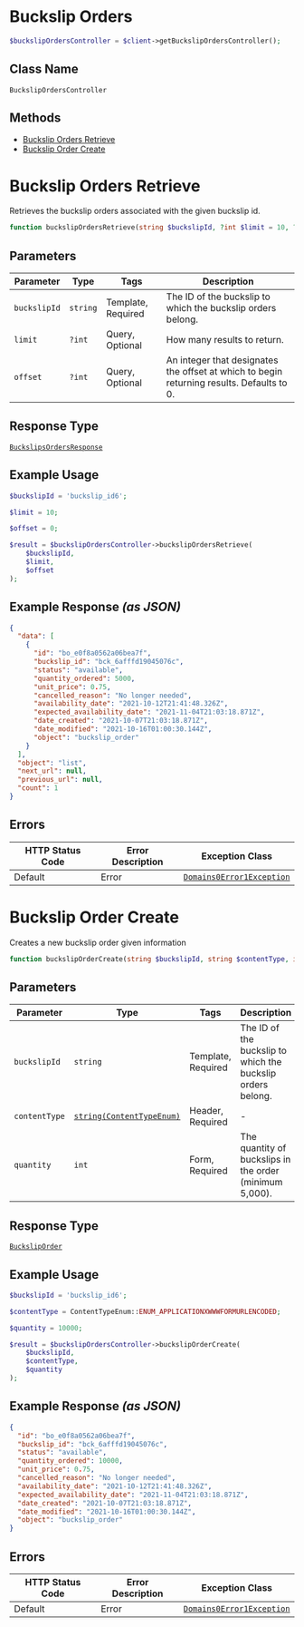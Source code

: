 # Buckslip Orders

```php
$buckslipOrdersController = $client->getBuckslipOrdersController();
```

## Class Name

`BuckslipOrdersController`

## Methods

* [Buckslip Orders Retrieve](../../doc/controllers/buckslip-orders.md#buckslip-orders-retrieve)
* [Buckslip Order Create](../../doc/controllers/buckslip-orders.md#buckslip-order-create)


# Buckslip Orders Retrieve

Retrieves the buckslip orders associated with the given buckslip id.

```php
function buckslipOrdersRetrieve(string $buckslipId, ?int $limit = 10, ?int $offset = 0): BuckslipsOrdersResponse
```

## Parameters

| Parameter | Type | Tags | Description |
|  --- | --- | --- | --- |
| `buckslipId` | `string` | Template, Required | The ID of the buckslip to which the buckslip orders belong. |
| `limit` | `?int` | Query, Optional | How many results to return. |
| `offset` | `?int` | Query, Optional | An integer that designates the offset at which to begin returning results. Defaults to 0. |

## Response Type

[`BuckslipsOrdersResponse`](../../doc/models/buckslips-orders-response.md)

## Example Usage

```php
$buckslipId = 'buckslip_id6';

$limit = 10;

$offset = 0;

$result = $buckslipOrdersController->buckslipOrdersRetrieve(
    $buckslipId,
    $limit,
    $offset
);
```

## Example Response *(as JSON)*

```json
{
  "data": [
    {
      "id": "bo_e0f8a0562a06bea7f",
      "buckslip_id": "bck_6afffd19045076c",
      "status": "available",
      "quantity_ordered": 5000,
      "unit_price": 0.75,
      "cancelled_reason": "No longer needed",
      "availability_date": "2021-10-12T21:41:48.326Z",
      "expected_availability_date": "2021-11-04T21:03:18.871Z",
      "date_created": "2021-10-07T21:03:18.871Z",
      "date_modified": "2021-10-16T01:00:30.144Z",
      "object": "buckslip_order"
    }
  ],
  "object": "list",
  "next_url": null,
  "previous_url": null,
  "count": 1
}
```

## Errors

| HTTP Status Code | Error Description | Exception Class |
|  --- | --- | --- |
| Default | Error | [`Domains0Error1Exception`](../../doc/models/domains-0-error-1-exception.md) |


# Buckslip Order Create

Creates a new buckslip order given information

```php
function buckslipOrderCreate(string $buckslipId, string $contentType, int $quantity): BuckslipOrder
```

## Parameters

| Parameter | Type | Tags | Description |
|  --- | --- | --- | --- |
| `buckslipId` | `string` | Template, Required | The ID of the buckslip to which the buckslip orders belong. |
| `contentType` | [`string(ContentTypeEnum)`](../../doc/models/content-type-enum.md) | Header, Required | - |
| `quantity` | `int` | Form, Required | The quantity of buckslips in the order (minimum 5,000). |

## Response Type

[`BuckslipOrder`](../../doc/models/buckslip-order.md)

## Example Usage

```php
$buckslipId = 'buckslip_id6';

$contentType = ContentTypeEnum::ENUM_APPLICATIONXWWWFORMURLENCODED;

$quantity = 10000;

$result = $buckslipOrdersController->buckslipOrderCreate(
    $buckslipId,
    $contentType,
    $quantity
);
```

## Example Response *(as JSON)*

```json
{
  "id": "bo_e0f8a0562a06bea7f",
  "buckslip_id": "bck_6afffd19045076c",
  "status": "available",
  "quantity_ordered": 10000,
  "unit_price": 0.75,
  "cancelled_reason": "No longer needed",
  "availability_date": "2021-10-12T21:41:48.326Z",
  "expected_availability_date": "2021-11-04T21:03:18.871Z",
  "date_created": "2021-10-07T21:03:18.871Z",
  "date_modified": "2021-10-16T01:00:30.144Z",
  "object": "buckslip_order"
}
```

## Errors

| HTTP Status Code | Error Description | Exception Class |
|  --- | --- | --- |
| Default | Error | [`Domains0Error1Exception`](../../doc/models/domains-0-error-1-exception.md) |

